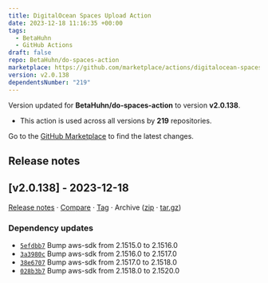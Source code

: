 ```yaml
---
title: DigitalOcean Spaces Upload Action
date: 2023-12-18 11:16:35 +00:00
tags:
  - BetaHuhn
  - GitHub Actions
draft: false
repo: BetaHuhn/do-spaces-action
marketplace: https://github.com/marketplace/actions/digitalocean-spaces-upload-action
version: v2.0.138
dependentsNumber: "219"
---
```



Version updated for **BetaHuhn/do-spaces-action** to version **v2.0.138**.
- This action is used across all versions by **219** repositories.

Go to the [GitHub Marketplace](https://github.com/marketplace/actions/digitalocean-spaces-upload-action) to find the latest changes.

## Release notes

## [v2.0.138] - 2023-12-18

[Release notes](https://github.com/betahuhn/do-spaces-action/releases/tag/v2.0.138) · [Compare](https://github.com/betahuhn/do-spaces-action/compare/v2.0.137...v2.0.138) · [Tag](https://github.com/betahuhn/do-spaces-action/tree/v2.0.138) · Archive ([zip](https://github.com/betahuhn/do-spaces-action/archive/v2.0.138.zip) · [tar.gz](https://github.com/betahuhn/do-spaces-action/archive/v2.0.138.tar.gz))

### Dependency updates

- [`5efdbb7`](https://github.com/betahuhn/do-spaces-action/commit/5efdbb7)  Bump aws-sdk from 2.1515.0 to 2.1516.0
- [`3a3980c`](https://github.com/betahuhn/do-spaces-action/commit/3a3980c)  Bump aws-sdk from 2.1516.0 to 2.1517.0
- [`38e6707`](https://github.com/betahuhn/do-spaces-action/commit/38e6707)  Bump aws-sdk from 2.1517.0 to 2.1518.0
- [`028b3b7`](https://github.com/betahuhn/do-spaces-action/commit/028b3b7)  Bump aws-sdk from 2.1518.0 to 2.1520.0


